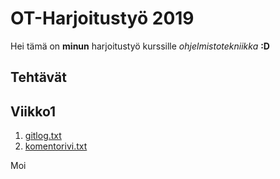# OT-Harjoitustyö 2019
Hei tämä on **minun** harjoitustyö kurssille *ohjelmistotekniikka* 
**:D**
## Tehtävät

## Viikko1
1. [gitlog.txt](https://github.com/fellmana/ot-harjoitustyo/blob/master/gitlog.txt)
1. [komentorivi.txt](https://github.com/fellmana/ot-harjoitustyo/blob/master/komentorivi.txt)

Moi 
